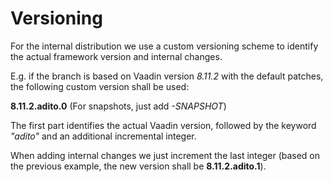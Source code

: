 # Versioning

For the internal distribution we use a custom versioning scheme to identify the actual framework version and internal changes.

E.g. if the branch is based on Vaadin version *8.11.2* with the default patches, the following custom version shall be used:

**8.11.2.adito.0** (For snapshots, just add *-SNAPSHOT*)

The first part identifies the actual Vaadin version, followed by the keyword *"adito"* and an additional incremental integer.

When adding internal changes we just increment the last integer (based on the previous example, the new version shall be **8.11.2.adito.1**).

